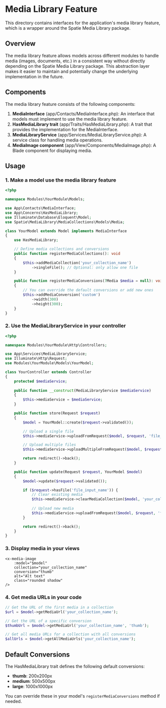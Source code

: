 # Media Library Feature

This directory contains interfaces for the application's media library feature, which is a wrapper around the Spatie Media Library package.

## Overview

The media library feature allows models across different modules to handle media (images, documents, etc.) in a consistent way without directly depending on the Spatie Media Library package. This abstraction layer makes it easier to maintain and potentially change the underlying implementation in the future.

## Components

The media library feature consists of the following components:

1. **MediaInterface** (app/Contacts/MediaInterface.php): An interface that models must implement to use the media library feature.
2. **HasMediaLibrary trait** (app/Traits/HasMediaLibrary.php): A trait that provides the implementation for the MediaInterface.
3. **MediaLibraryService** (app/Services/MediaLibraryService.php): A service class for handling media operations.
4. **MediaImage component** (app/View/Components/MediaImage.php): A Blade component for displaying media.

## Usage

### 1. Make a model use the media library feature

```php
<?php

namespace Modules\YourModule\Models;

use App\Contacts\MediaInterface;
use App\Concerns\HasMediaLibrary;
use Illuminate\Database\Eloquent\Model;
use Spatie\MediaLibrary\MediaCollections\Models\Media;

class YourModel extends Model implements MediaInterface
{
    use HasMediaLibrary;

    // Define media collections and conversions
    public function registerMediaCollections(): void
    {
        $this->addMediaCollection('your_collection_name')
            ->singleFile(); // Optional: only allow one file
    }

    public function registerMediaConversions(?Media $media = null): void
    {
        // You can override the default conversions or add new ones
        $this->addMediaConversion('custom')
            ->width(300)
            ->height(300);
    }
}
```

### 2. Use the MediaLibraryService in your controller

```php
<?php

namespace Modules\YourModule\Http\Controllers;

use App\Services\MediaLibraryService;
use Illuminate\Http\Request;
use Modules\YourModule\Models\YourModel;

class YourController extends Controller
{
    protected $mediaService;
    
    public function __construct(MediaLibraryService $mediaService)
    {
        $this->mediaService = $mediaService;
    }

    public function store(Request $request)
    {
        $model = YourModel::create($request->validated());

        // Upload a single file
        $this->mediaService->uploadFromRequest($model, $request, 'file_input_name', 'your_collection_name');

        // Upload multiple files
        $this->mediaService->uploadMultipleFromRequest($model, $request, 'files_input_name', 'your_collection_name');

        return redirect()->back();
    }

    public function update(Request $request, YourModel $model)
    {
        $model->update($request->validated());

        if ($request->hasFile('file_input_name')) {
            // Clear existing media
            $this->mediaService->clearMediaCollection($model, 'your_collection_name');
            
            // Upload new media
            $this->mediaService->uploadFromRequest($model, $request, 'file_input_name', 'your_collection_name');
        }

        return redirect()->back();
    }
}
```

### 3. Display media in your views

```blade
<x-media-image 
    :model="$model" 
    collection="your_collection_name" 
    conversion="thumb" 
    alt="Alt text" 
    class="rounded shadow" 
/>
```

### 4. Get media URLs in your code

```php
// Get the URL of the first media in a collection
$url = $model->getMediaUrl('your_collection_name');

// Get the URL of a specific conversion
$thumbUrl = $model->getMediaUrl('your_collection_name', 'thumb');

// Get all media URLs for a collection with all conversions
$allUrls = $model->getAllMediaUrls('your_collection_name');
```

## Default Conversions

The HasMediaLibrary trait defines the following default conversions:

- **thumb**: 200x200px
- **medium**: 500x500px
- **large**: 1000x1000px

You can override these in your model's `registerMediaConversions` method if needed.
